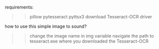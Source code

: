 requirements:

> > pillow
> > pytesseract
> > pyttsx3
> > download Tesseract-OCR driver

how to use this simple image to sound?

> > change the image name in img variable
> > navigate the path to tesseract.exe where you downloaded the Tesseract-OCR
